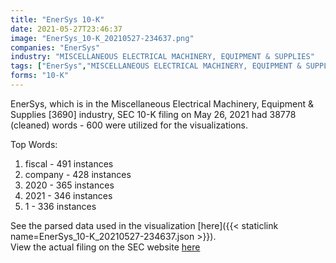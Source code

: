 ```yaml
---
title: "EnerSys 10-K"
date: 2021-05-27T23:46:37
image: "EnerSys_10-K_20210527-234637.png"
companies: "EnerSys"
industry: "MISCELLANEOUS ELECTRICAL MACHINERY, EQUIPMENT & SUPPLIES"
tags: ["EnerSys","MISCELLANEOUS ELECTRICAL MACHINERY, EQUIPMENT & SUPPLIES","05-26-2021","10-K"]
forms: "10-K"
---
```

EnerSys, which is in the Miscellaneous Electrical Machinery, Equipment & Supplies [3690] industry, SEC 10-K filing on May 26, 2021 had 38778 (cleaned) words - 600 were utilized for the visualizations.

Top Words:
1. fiscal - 491 instances
2. company - 428 instances
3. 2020 - 365 instances
4. 2021 - 346 instances
5. 1 - 336 instances


See the parsed data used in the visualization [here]({{< staticlink name=EnerSys_10-K_20210527-234637.json >}}).  
View the actual filing on the SEC website [here](https://www.sec.gov/Archives/edgar/data/1289308/0001289308-21-000027.txt)
